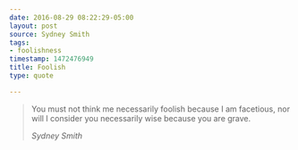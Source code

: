 ```yaml
---
date: 2016-08-29 08:22:29-05:00
layout: post
source: Sydney Smith
tags:
- foolishness
timestamp: 1472476949
title: Foolish
type: quote

---
```

> You must not think me necessarily foolish because I am facetious, nor will I consider you necessarily wise because you are grave.
> 
> <cite>Sydney Smith</cite>